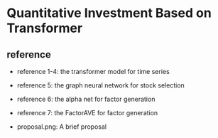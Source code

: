 # Quantitative Investment Based on Transformer

## reference

- reference 1-4: the transformer model for time series

- reference 5: the graph neural network for stock selection

- reference 6: the alpha net for factor generation

- reference 7: the FactorAVE for factor generation

- proposal.png: A brief proposal

